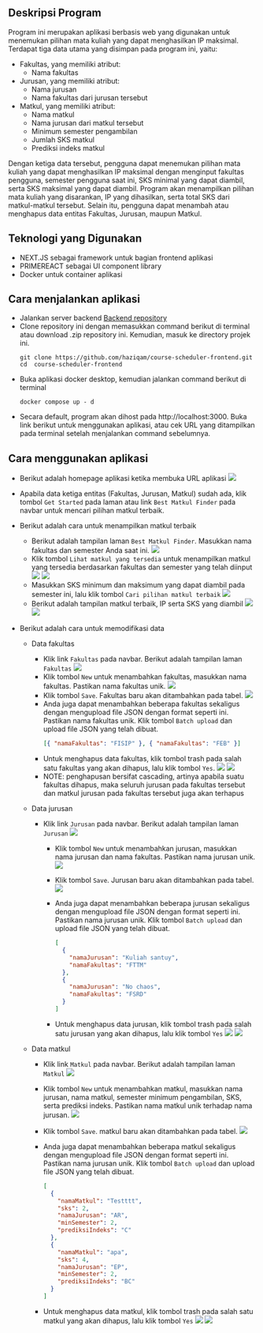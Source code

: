 ## Deskripsi Program

Program ini merupakan aplikasi berbasis web yang digunakan untuk menemukan pilihan mata kuliah yang dapat menghasilkan IP maksimal. Terdapat tiga data utama yang disimpan pada program ini, yaitu:

- Fakultas, yang memiliki atribut:
  - Nama fakultas
- Jurusan, yang memiliki atribut:
  - Nama jurusan
  - Nama fakultas dari jurusan tersebut
- Matkul, yang memiliki atribut:
  - Nama matkul
  - Nama jurusan dari matkul tersebut
  - Minimum semester pengambilan
  - Jumlah SKS matkul
  - Prediksi indeks matkul

Dengan ketiga data tersebut, pengguna dapat menemukan pilihan mata kuliah yang dapat menghasilkan IP maksimal dengan menginput fakultas pengguna, semester pengguna saat ini, SKS minimal yang dapat diambil, serta SKS maksimal yang dapat diambil. Program akan menampilkan pilihan mata kuliah yang disarankan, IP yang dihasilkan, serta total SKS dari matkul-matkul tersebut. Selain itu, pengguna dapat menambah atau menghapus data entitas Fakultas, Jurusan, maupun Matkul.

## Teknologi yang Digunakan

- NEXT.JS sebagai framework untuk bagian frontend aplikasi
- PRIMEREACT sebagai UI component library
- Docker untuk container aplikasi

## Cara menjalankan aplikasi

- Jalankan server backend [Backend repository](https://github.com/haziqam/course-scheduler-backend)
- Clone repository ini dengan memasukkan command berikut di terminal atau download .zip repository ini. Kemudian, masuk ke directory projek ini.
  ```
  git clone https://github.com/haziqam/course-scheduler-frontend.git
  cd  course-scheduler-frontend
  ```
- Buka aplikasi docker desktop, kemudian jalankan command berikut di terminal
  ```
  docker compose up - d
  ```
- Secara default, program akan dihost pada http://localhost:3000. Buka link berikut untuk menggunakan aplikasi, atau cek URL yang ditampilkan pada terminal setelah menjalankan command sebelumnya.

## Cara menggunakan aplikasi

- Berikut adalah homepage aplikasi ketika membuka URL aplikasi
  <img src='./images/1.png'>

- Apabila data ketiga entitas (Fakultas, Jurusan, Matkul) sudah ada, klik tombol `Get Started` pada laman atau link `Best Matkul Finder` pada navbar untuk mencari pilihan matkul terbaik.
- Berikut adalah cara untuk menampilkan matkul terbaik
  - Berikut adalah tampilan laman `Best Matkul Finder`. Masukkan nama fakultas dan semester Anda saat ini.
    <img src='./images/17.png'>
  - Klik tombol `Lihat matkul yang tersedia` untuk menampilkan matkul yang tersedia berdasarkan fakultas dan semester yang telah diinput
    <img src='./images/18.png'>
    <img src='./images/19.png'>
  - Masukkan SKS minimum dan maksimum yang dapat diambil pada semester ini, lalu klik tombol `Cari pilihan matkul terbaik`
    <img src='./images/20.png'>
  - Berikut adalah tampilan matkul terbaik, IP serta SKS yang diambil
    <img src='./images/21.png'>
    <img src='./images/22.png'>
- Berikut adalah cara untuk memodifikasi data

  - Data fakultas
    - Klik link `Fakultas` pada navbar. Berikut adalah tampilan laman `Fakultas`
      <img src='./images/2.png'>
    - Klik tombol `New` untuk menambahkan fakultas, masukkan nama fakultas. Pastikan nama fakultas unik.
      <img src='./images/3.png'>
    - Klik tombol `Save`. Fakultas baru akan ditambahkan pada tabel.
      <img src='./images/4.png'>
    - Anda juga dapat menambahkan beberapa fakultas sekaligus dengan mengupload file JSON dengan format seperti ini. Pastikan nama fakultas unik. Klik tombol `Batch upload` dan upload file JSON yang telah dibuat.
      ```json
      [{ "namaFakultas": "FISIP" }, { "namaFakultas": "FEB" }]
      ```
    - Untuk menghapus data fakultas, klik tombol trash pada salah satu fakultas yang akan dihapus, lalu klik tombol `Yes`.
      <img src='./images/5.png'>
      <img src='./images/6.png'>
    - NOTE: penghapusan bersifat cascading, artinya apabila suatu fakultas dihapus, maka seluruh jurusan pada fakultas tersebut dan matkul jurusan pada fakultas tersebut juga akan terhapus
  - Data jurusan

    - Klik link `Jurusan` pada navbar. Berikut adalah tampilan laman `Jurusan`
      <img src='./images/7.png'>

      - Klik tombol `New` untuk menambahkan jurusan, masukkan nama jurusan dan nama fakultas. Pastikan nama jurusan unik.
        <img src='./images/8.png'>
      - Klik tombol `Save`. Jurusan baru akan ditambahkan pada tabel.
        <img src='./images/9.png'>
      - Anda juga dapat menambahkan beberapa jurusan sekaligus dengan mengupload file JSON dengan format seperti ini. Pastikan nama jurusan unik. Klik tombol `Batch upload` dan upload file JSON yang telah dibuat.

        ```json
        [
          {
            "namaJurusan": "Kuliah santuy",
            "namaFakultas": "FTTM"
          },
          {
            "namaJurusan": "No chaos",
            "namaFakultas": "FSRD"
          }
        ]
        ```

      - Untuk menghapus data jurusan, klik tombol trash pada salah satu jurusan yang akan dihapus, lalu klik tombol `Yes`
        <img src='./images/10.png'>
        <img src='./images/11.png'>

  - Data matkul

    - Klik link `Matkul` pada navbar. Berikut adalah tampilan laman `Matkul`
      <img src='./images/12.png'>

    - Klik tombol `New` untuk menambahkan matkul, masukkan nama jurusan, nama matkul, semester minimum pengambilan, SKS, serta prediksi indeks. Pastikan nama matkul unik terhadap nama jurusan.
      <img src='./images/13.png'>
    - Klik tombol `Save`. matkul baru akan ditambahkan pada tabel.
      <img src='./images/14.png'>
    - Anda juga dapat menambahkan beberapa matkul sekaligus dengan mengupload file JSON dengan format seperti ini. Pastikan nama jurusan unik. Klik tombol `Batch upload` dan upload file JSON yang telah dibuat.

      ```json
      [
        {
          "namaMatkul": "Testttt",
          "sks": 2,
          "namaJurusan": "AR",
          "minSemester": 2,
          "prediksiIndeks": "C"
        },
        {
          "namaMatkul": "apa",
          "sks": 4,
          "namaJurusan": "EP",
          "minSemester": 2,
          "prediksiIndeks": "BC"
        }
      ]
      ```

    - Untuk menghapus data matkul, klik tombol trash pada salah satu matkul yang akan dihapus, lalu klik tombol `Yes`
      <img src='./images/15.png'>
      <img src='./images/16.png'>
